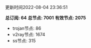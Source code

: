 更新时间2022-08-04 23:36:51

**总订阅: 64**
**总节点: 7001**
**有效节点: 2075**
- trojan节点: 86
- v2ray节点: 1674
- ss节点: 315
